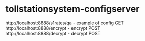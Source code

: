 # tollstationsystem-configserver

http://localhost:8888/s1rates/qa - example of config GET<br>
http://localhost:8888/encrypt - encrypt POST<br>
http://localhost:8888/decrypt - decrypt POST<br>
